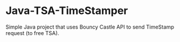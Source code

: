 # Java-TSA-TimeStamper

Simple Java project that uses Bouncy Castle API to send TimeStamp request (to free TSA).
